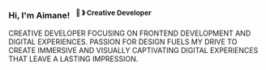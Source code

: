 ### Hi, I'm Aimane! &nbsp;&nbsp;<sup>👾 &#12299; Creative Developer</sup>

CREATIVE DEVELOPER FOCUSING ON FRONTEND DEVELOPMENT AND DIGITAL EXPERIENCES. PASSION FOR DESIGN FUELS MY DRIVE TO CREATE IMMERSIVE AND VISUALLY CAPTIVATING DIGITAL EXPERIENCES THAT LEAVE A LASTING IMPRESSION.

